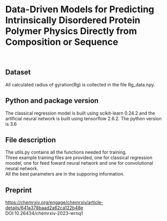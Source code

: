 # Data-Driven Models for Predicting Intrinsically Disordered Protein Polymer Physics Directly from Composition or Sequence
<br>

## Dataset
All calculated radius of gyration(Rg) is collected in the file Rg_data.npy.
<br>

## Python and package version
The classical regression model is built using scikit-learn 0.24.2 and the artificial neural network is built using tensorflow 2.6.2. The python version is 3.6
<br>

## File description
The utils.py contains all the functions needed for training.
<br>
Three example training files are provided, one for classical regression moodel, one for feed foward neural network and one for convolutional neural network. 
<br>
All the best parameters are in the supporing information.

## Preprint
https://chemrxiv.org/engage/chemrxiv/article-details/641a378baad2a62ca122b48e
<br>
DOI:10.26434/chemrxiv-2023-wrnq1
